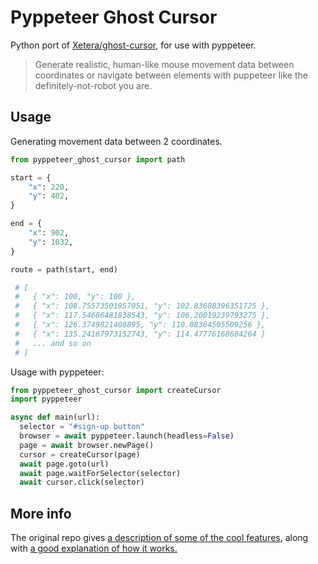 # Pyppeteer Ghost Cursor
Python port of <a href="https://github.com/Xetera/ghost-cursor">Xetera/ghost-cursor</a>, for use with pyppeteer.

> Generate realistic, human-like mouse movement data between coordinates or navigate between elements with puppeteer
like the definitely-not-robot you are.

## Usage

Generating movement data between 2 coordinates.

```python
from pyppeteer_ghost_cursor import path

start = {
    "x": 220,
    "y": 402,
}

end = {
    "x": 902,
    "y": 1032,
}

route = path(start, end)

 # [
 #   { "x": 100, "y": 100 },
 #   { "x": 108.75573501957051, "y": 102.83608396351725 },
 #   { "x": 117.54686481838543, "y": 106.20019239793275 },
 #   { "x": 126.3749821408895, "y": 110.08364505509256 },
 #   { "x": 135.24167973152743, "y": 114.47776168684264 }
 #   ... and so on
 # ]
```

Usage with pyppeteer:

```python
from pyppeteer_ghost_cursor import createCursor
import pyppeteer

async def main(url):
  selector = "#sign-up button"
  browser = await pyppeteer.launch(headless=False)
  page = await browser.newPage()
  cursor = createCursor(page)
  await page.goto(url)
  await page.waitForSelector(selector)
  await cursor.click(selector)

```

## More info
The original repo gives <a href="https://github.com/Xetera/ghost-cursor#puppeteer-specific-behavior"> a description of some of the cool features</a>, along with <a href="https://github.com/Xetera/ghost-cursor#how-does-it-work">a good explanation of how it works.</a>

